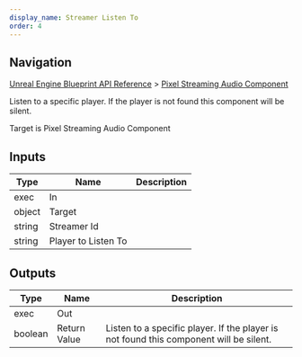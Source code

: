 ```yaml
---
display_name: Streamer Listen To
order: 4
---
```

## Navigation

[Unreal Engine Blueprint API Reference](https://dev.epicgames.com/documentation/en-us/unreal-engine/BlueprintAPI) > [Pixel Streaming Audio Component](https://dev.epicgames.com/documentation/en-us/unreal-engine/BlueprintAPI/PixelStreamingAudioComponent)

Listen to a specific player. If the player is not found this component will be silent.

Target is Pixel Streaming Audio Component

## Inputs

| Type | Name | Description |
| --- | --- | --- |
| exec | In |  |
| object | Target |  |
| string | Streamer Id |  |
| string | Player to Listen To |  |

## Outputs

| Type | Name | Description |
| --- | --- | --- |
| exec | Out |  |
| boolean | Return Value | Listen to a specific player. If the player is not found this component will be silent. |
